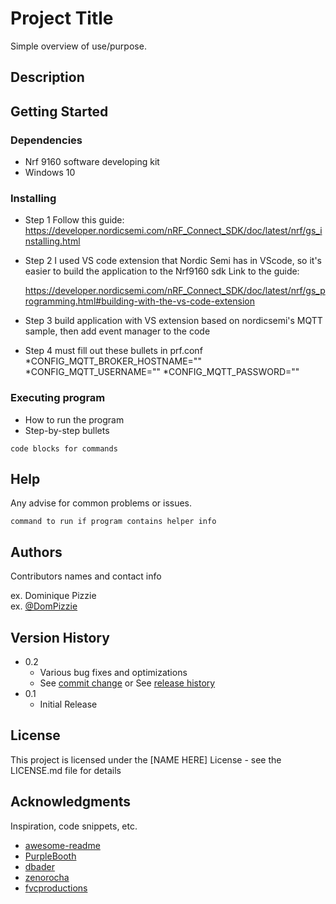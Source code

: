 # Project Title

Simple overview of use/purpose.

## Description



## Getting Started

### Dependencies

* Nrf 9160 software developing kit
* Windows 10
### Installing


* Step 1 
    Follow this guide:
    https://developer.nordicsemi.com/nRF_Connect_SDK/doc/latest/nrf/gs_installing.html
* Step 2
    I used VS code extension that Nordic Semi has in VScode, so it's easier to build the application to the Nrf9160 sdk Link to the guide:

    https://developer.nordicsemi.com/nRF_Connect_SDK/doc/latest/nrf/gs_programming.html#building-with-the-vs-code-extension
* Step 3
    build application with VS extension based on nordicsemi's MQTT sample, then add event manager to the code
* Step 4 
    must fill out these bullets in prf.conf
    *CONFIG_MQTT_BROKER_HOSTNAME=""
    *CONFIG_MQTT_USERNAME=""
    *CONFIG_MQTT_PASSWORD=""



### Executing program

* How to run the program
* Step-by-step bullets
```
code blocks for commands
```

## Help

Any advise for common problems or issues.
```
command to run if program contains helper info
```

## Authors

Contributors names and contact info

ex. Dominique Pizzie  
ex. [@DomPizzie](https://twitter.com/dompizzie)

## Version History

* 0.2
    * Various bug fixes and optimizations
    * See [commit change]() or See [release history]()
* 0.1
    * Initial Release

## License

This project is licensed under the [NAME HERE] License - see the LICENSE.md file for details

## Acknowledgments

Inspiration, code snippets, etc.
* [awesome-readme](https://github.com/matiassingers/awesome-readme)
* [PurpleBooth](https://gist.github.com/PurpleBooth/109311bb0361f32d87a2)
* [dbader](https://github.com/dbader/readme-template)
* [zenorocha](https://gist.github.com/zenorocha/4526327)
* [fvcproductions](https://gist.github.com/fvcproductions/1bfc2d4aecb01a834b46)